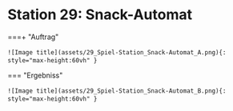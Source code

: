 
# Station 29: Snack-Automat


===+ "Auftrag"

    ![Image title](assets/29_Spiel-Station_Snack-Automat_A.png){: style="max-height:60vh" }


=== "Ergebniss"

    ![Image title](assets/29_Spiel-Station_Snack-Automat_B.png){: style="max-height:60vh" }

